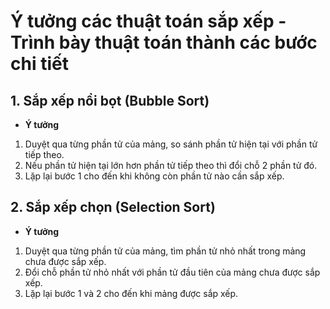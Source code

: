 # Ý tưởng các thuật toán sắp xếp - Trình bày thuật toán thành các bước chi tiết

## 1. Sắp xếp nổi bọt (Bubble Sort)

- **Ý tưởng**

1. Duyệt qua từng phần tử của mảng, so sánh phần tử hiện tại với phần tử tiếp theo.
2. Nếu phần tử hiện tại lớn hơn phần tử tiếp theo thì đổi chỗ 2 phần tử đó.
3. Lặp lại bước 1 cho đến khi không còn phần tử nào cần sắp xếp.

## 2. Sắp xếp chọn (Selection Sort)

- **Ý tưởng**

1. Duyệt qua từng phần tử của mảng, tìm phần tử nhỏ nhất trong mảng chưa được sắp xếp.
2. Đổi chỗ phần tử nhỏ nhất với phần tử đầu tiên của mảng chưa được sắp xếp.
3. Lặp lại bước 1 và 2 cho đến khi mảng được sắp xếp.
